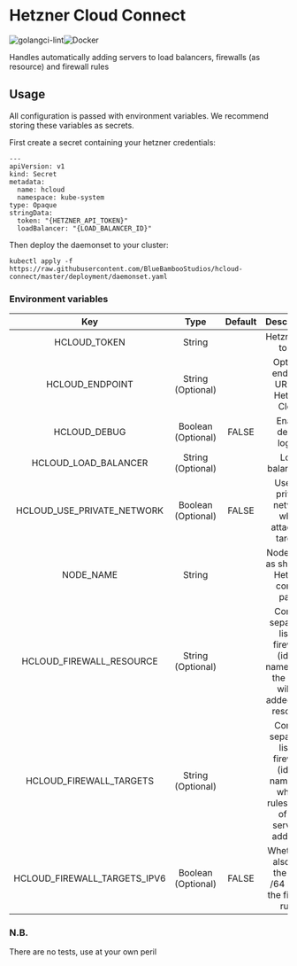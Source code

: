 # Hetzner Cloud Connect

![golangci-lint](https://github.com/BlueBambooStudios/hcloud-connect/workflows/golangci-lint/badge.svg)![Docker](https://github.com/BlueBambooStudios/hcloud-connect/workflows/Docker/badge.svg)

Handles automatically adding servers to load balancers, firewalls (as resource) and firewall rules

## Usage

All configuration is passed with environment variables. We recommend storing these variables as secrets.

First create a secret containing your hetzner credentials:

```
---
apiVersion: v1
kind: Secret
metadata:
  name: hcloud
  namespace: kube-system
type: Opaque
stringData:
  token: "{HETZNER_API_TOKEN}"
  loadBalancer: "{LOAD_BALANCER_ID}"
```

Then deploy the daemonset to your cluster:

```
kubectl apply -f https://raw.githubusercontent.com/BlueBambooStudios/hcloud-connect/master/deployment/daemonset.yaml
```

### Environment variables

|           **Key**            |      **Type**      | **Default** |                                         **Description**                                          |
| :--------------------------: | :----------------: | :---------: | :----------------------------------------------------------------------------------------------: |
|         HCLOUD_TOKEN         |       String       |             |                                        Hetzner API token                                         |
|       HCLOUD_ENDPOINT        | String (Optional)  |             |                             Optional endpoint URL for Hetzner Cloud                              |
|         HCLOUD_DEBUG         | Boolean (Optional) |    FALSE    |                                       Enable debug loggin                                        |
|     HCLOUD_LOAD_BALANCER     | String (Optional)  |             |                                         Load balancer id                                         |
|  HCLOUD_USE_PRIVATE_NETWORK  | Boolean (Optional) |    FALSE    |                          Use the private network when attaching targets                          |
|          NODE_NAME           |       String       |             |                           Node name as shown in Hetzner control panel                            |
|   HCLOUD_FIREWALL_RESOURCE   | String (Optional)  |             |   Comma separated list of firewalls (ids or names) that the node will be added to as resource    |
|   HCLOUD_FIREWALL_TARGETS    | String (Optional)  |             | Comma separated list of firewalls (ids or names) to whose rules the IP of the server is added to |
| HCLOUD_FIREWALL_TARGETS_IPV6 | Boolean (Optional) |    FALSE    |                    Whether to also add the IPv6 /64 net to the firewall rules                    |

### N.B.

There are no tests, use at your own peril
